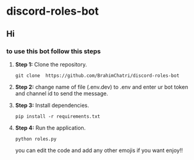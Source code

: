 # discord-roles-bot
 <h2>Hi</h2> 
<h3>to use this bot follow this steps</h3>
<ol>
  <li>
    <p><strong>Step 1:</strong> Clone the repository.</p>
    <code>git clone  https://github.com/BrahimChatri/discord-roles-bot </code>
  </li>
  <li>
    <p><strong>Step 2:</strong> change name of file (.env.dev) to .env and enter ur bot token and channel id to send the message.</p>
  </li>
  <li>
    <p><strong>Step 3:</strong> Install dependencies.</p>
    <code>pip install -r requirements.txt</code>
  </li>
  
  <li>
    <p><strong>Step 4:</strong> Run the application.</p>
    <code>python roles.py</code>
  </li>

 you can edit the code and add any other emojis if you want enjoy!!
</ol>
